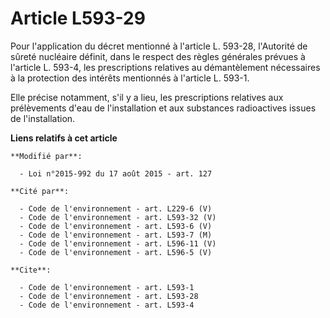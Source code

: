 # Article L593-29

Pour l'application du décret mentionné à l'article L. 593-28, l'Autorité de sûreté nucléaire définit, dans le respect des
règles générales prévues à l'article L. 593-4, les prescriptions relatives au démantèlement nécessaires à la protection des
intérêts mentionnés à l'article L. 593-1.

Elle précise notamment, s'il y a lieu, les prescriptions relatives aux prélèvements d'eau de l'installation et aux substances
radioactives issues de l'installation.

**Liens relatifs à cet article**

	**Modifié par**:

	  - Loi n°2015-992 du 17 août 2015 - art. 127

	**Cité par**:

	  - Code de l'environnement - art. L229-6 (V)
	  - Code de l'environnement - art. L593-32 (V)
	  - Code de l'environnement - art. L593-6 (V)
	  - Code de l'environnement - art. L593-7 (M)
	  - Code de l'environnement - art. L596-11 (V)
	  - Code de l'environnement - art. L596-5 (V)

	**Cite**:

	  - Code de l'environnement - art. L593-1
	  - Code de l'environnement - art. L593-28
	  - Code de l'environnement - art. L593-4
